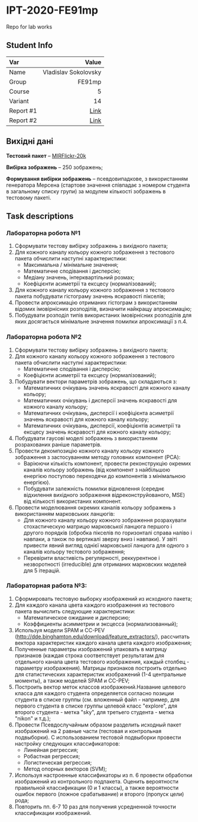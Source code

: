 # IPT-2020-FE91mp
Repo for lab works

## Student Info

| Var  | Value |
|:------------- | -------------:|
| Name | Vladislav Sokolovsky |
| Group | FE91mp |
| Course | 5 |
| Variant | 14|
| Report #1 | [Link](https://docs.google.com/document/d/17XYFA0iRnTYShxJMO5zVkqcA0Pe6QfQEyWQBzSSRirc/edit?usp=sharing)|
| Report #2 | [Link](https://docs.google.com/document/d/1M1SfdVymhskQUDKvCqbayXEhfLb1PitCiyb6rvOCaTk/edit?usp=sharing)|

## Вихідні дані

**Тестовий пакет** – [MIRFlickr-20k](https://press.liacs.nl/mirflickr/#sec_download)

**Вибірка зображень** – 250 зображень;

**Формування вибірки зображень** – псевдовипадкове, з використанням генератора Мерсена (стартове значення співпадає з номером студента в загальному списку групи) за модулем кількості зображень в тестовому пакеті.


## Task descriptions

### Лабораторна робота №1
1. Сформувати тестову вибірку зображень з вихідного пакета;
2. Для кожного каналу кольору кожного зображення з тестового пакета обчислити наступні характеристики:
    - Максимальна / мінімальне значення; 
    - Математичне сподівання і дисперсію;
    - Медіану значень, інтерквартільний розмах;
    - Коефіцієнти асиметрії та ексцесу (нормалізований);
3.	Для кожного каналу кольору кожного зображення з тестового пакета побудувати гістограму значень яскравості пікселів;
4.	 Провести апроксимацію отриманих гістограм з використанням відомих імовірнісних розподілів, визначити найкращу апроксимацію;
5.	 Побудувати розподіл типів використаних імовірнісних розподілів для яких досягається мінімальне значення помилки апроксимації з п.4.

### Лабораторна робота №2
1.	Сформувати тестову вибірку зображень з вихідного пакета;
2.	Для кожного каналу кольору кожного зображення з тестового пакета обчислити наступні характеристики:
    - Математичне сподівання і дисперсію;
    - Коефіцієнти асиметрії та ексцесу (нормалізований);
3.	Побудувати вектори параметрів зображень, що складаються з:
    - Математичних очікувань значень яскравості для кожного каналу кольору;
    - Математичних очікувань і дисперсії значень яскравості для кожного каналу кольору;
    - Математичних очікувань, дисперсії і коефіцієнта асиметрії значень яскравості для кожного каналу кольору;
    - Математичних очікувань, дисперсії, коефіцієнтів асиметрії та ексцесу значень яскравості для кожного каналу кольору;
4.	Побудувати гаусові моделі зображень з використанням розрахованих раніше параметрів.
5.	Провести декомпозицію кожного каналу кольору кожного зображення з застосуванням методу головних компонент (PCA):
    - Варіюючи кількість компонент, провести реконструкцію окремих каналів кольору зображень (від компонент з найбільшою енергією поступово переходячи до компонентів з мінімальною енергією).
    - Побудувати залежність помилки відновлення (середнє відхилення вихідного зображення відреконструйованого, MSE) від кількості використаних компонент.
6.	Провести моделювання окремих каналів кольору зображень з використанням марковських ланцюгів:
    - Для кожного каналу кольору кожного зображення розрахувати стохастическую матрицю марковської ланцюга першого і другого порядків (обробка пікселів по горизонталі справа наліво і навпаки, а також по вертикалі зверху вниз і навпаки). У звіті привести явний вигляд однієї марковської ланцюга для одного з каналів кольору тестового зображення;
    - Перевірити властивість регулярності, реккурентное і незворотності (irreducible) для отриманих марковских моделей для 5 ітерацій.


### Лабораторная работа №3:
1. Сформировать тестовую выборку изображений из исходного пакета;
2. Для каждого канала цвета каждого изображения из тестового пакета вычислить следующие характеристики:
    -   Математическое ожидание и дисперсию;
    -   Коэффициенты асимметрии и эксцесса (нормализованный);
3.	Используя модели SPAM и CC-PEV (http://dde.binghamton.edu/download/feature_extractors/), рассчитать вектора характеристик каждого канала цвета каждого изображения;
4.	Полученные параметры изображений упаковать в матрицу признаков (каждая строка соответствует результатам для отдельного канала цвета тестового изображения, каждый столбец - параметру изображения). Матрицы признаков построить отдельно для статистических характеристик изображений (1-4 центральные моменты), а также моделей SPAM и CC-PEV;
5.  Построить вектор меток классов изображений.Название целевого класса для каждого студента определяется согласно позиции студента в списке группы (см. вложенный файл - например, для первого студента в списке группы целевой класс "explore", для второго студента - метка "sky", для третьего студента - метка "nikon" и т.д.);
6.	Провести Псевдослучайным образом разделить исходный пакет изображений на 2 равные части (тестовая и контрольная подвыборки). С использованием тестовой подвыборки провести настройку следующих классификаторов:
    -   Линейная регрессия;
    -   Робастная регрессия;
    -   Логистическая регрессия;
    -   Метод опорных векторов (SVM);
7. Используя настроенные классификаторы из п. 6 провести обработки изображений из контрольного подпакета. Оценить вероятности правильной классификации (0 и 1 классы), а также вероятности ошибок первого (ложное срабатывание) и второго (пропуск цели) рода;
8. Повторить пп. 6-7 10 раз для получения усредненной точности классификации изображений.

